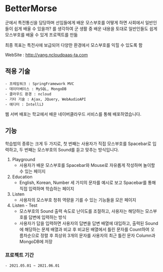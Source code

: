 # BetterMorse

군에서 특전통신을 담당하며 선임들에게 배운 모스부호를 어떻게 하면 
사회에서 일반인들이 쉽게 배울 수 있을까?
를 생각하여  군 생활 중 배운 내용을 토대로
일반인들도 쉽게 모스부호를 배울 수 있게 프로젝트를 만듦

최종 목표는 특전사에 보급되어 다양한 환경에서 모스부호를 익힐 수 있도록 함

WebSite : http://yang.ncloudpaas-ta.com

## 적용 기술
	- 프레임워크 : SpringFramework MVC
	- 데이터베이스 : MySQL, MongoDB
	- 클라우드 환경 : ncloud
	- 기타 기술 : Ajax, JQuery, WebAudioAPI
	- 에디터 : IntelliJ

웹 서버 배포는 학교에서 배운 네이버클라우드 서비스를 통해 배포하였습니다.

## 기능

학습법의 종류는 크게 두 가지로, 첫 번째는 사용자가 직접 모스부호를 Spacebar로 입력하고, 두 번째는 모스부호의 Sound를 듣고 맞추는 방식입니다.

1. Playground
	- 사용자가 배운 모스부호를 Spacebar와 Mouse로 자유롭게 작성하며 놀이할 수 있는 페이지 
2. Education
	- English, Korean, Number 세 가지의 문자를 예시로 보고 Spacebar를 통해 직접 입력하며 학습하는 페이지
3. Listen
	- 사용자의 모스부호 청취 역량을 기를 수 있는 기능들을 모은 페이지
4. Listen - Test
	- 모스부호의 Sound 출력 속도로 난이도를 조절하고, 사용자는 해당하는 모스부호를 답변에 입력하는 방식
	- 사용자가 답을 입력하면 사용자의 답변을 답변 배열에 대입하고, 출력된 Sound에 해당하는 문제 배열과 비교 후 비교된 배열에서 틀린 문자를 Count하여 오름차순으로 정렬 후 최상위 3개의 문자를 사용자의 최근 틀린 문자 Column과 MongoDB에 저장

### 프로젝트 기간 
	- 2021.05.01 ~ 2021.06.01
